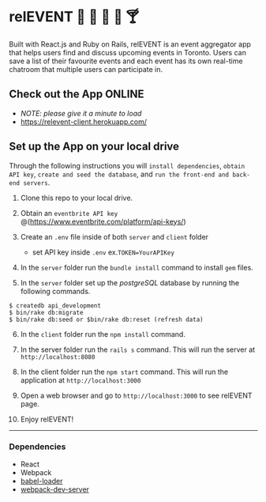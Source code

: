 # relEVENT :calendar: :guitar: :tada: :cake: :cocktail:

Built with React.js and Ruby on Rails, relEVENT is an event aggregator app that helps users find and discuss upcoming events in Toronto. Users can save a list of their favourite events and each event has its own real-time chatroom that multiple users can participate in.

## Check out the App ONLINE
- *NOTE: please give it a minute to load*
- https://relevent-client.herokuapp.com/

## Set up the App on your local drive

Through the following instructions you will `install dependencies`, `obtain API key`, `create and seed the database`, and `run the front-end and back-end servers`.

1. Clone this repo to your local drive.

2. Obtain an `eventbrite API key` @(https://www.eventbrite.com/platform/api-keys/)

3. Create an `.env` file inside of both `server` and `client` folder
   - set API key inside `.env` ex.`TOKEN=YourAPIKey`

4. In the `server` folder run the `bundle install` command to install `gem` files.

5. In the `server` folder set up the *postgreSQL* database by running the following commands.

```
$ createdb api_development
$ bin/rake db:migrate
$ bin/rake db:seed or $bin/rake db:reset (refresh data)
```

6. In the `client` folder run the `npm install` command.

7. In the server folder run the `rails s` command. This will run the server at `http://localhost:8080`

8. In the client folder run the `npm start` command. This will run the application at `http://localhost:3000`

9. Open a web browser and go to `http://localhost:3000` to see relEVENT page.

10. Enjoy relEVENT! 

---------------------

### Dependencies

- React
- Webpack
- [babel-loader](https://github.com/babel/babel-loader)
- [webpack-dev-server](https://github.com/webpack/webpack-dev-server)
